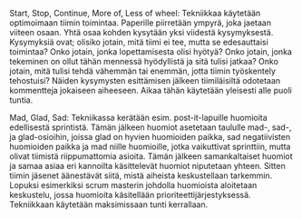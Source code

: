 Start, Stop, Continue, More of, Less of wheel:
Tekniikkaa käytetään optimoimaan tiimin toimintaa. Paperille piirretään ympyrä, joka jaetaan viiteen
osaan. Yhtä osaa kohden kysytään yksi viidestä kysymyksestä. Kysymyksiä ovat; olisiko jotain, mitä 
tiimi ei tee, mutta se edesauttaisi toimintaa? Onko jotain, jonka lopettamisesta olisi hyötyä? 
Onko jotain, jonka tekeminen on ollut tähän mennessä hyödyllistä ja sitä tulisi jatkaa? Onko jotain, 
mitä tulisi tehdä vähemmän tai enemmän, jotta tiimin työskentely tehostuisi? Näiden kysymysten 
esittämisen jälkeen tiimiläisiltä odotetaan kommentteja jokaiseen aiheeseen. Aikaa tähän käytetään 
yleisesti alle puoli tuntia. 

Mad, Glad, Sad: 
Tekniikassa kerätään esim. post-it-lapuille huomioita edellisestä sprintistä. Tämän jälkeen huomiot
asetetaan taululle mad-, sad-, ja glad-osioihin, joissa glad on hyvien huomioiden paikka, sad negatiivisten
huomioiden paikka ja mad niille huomioille, jotka vaikuttivat sprinttiin, mutta olivat tiimistä
riippumattomia asioita. Tämän jälkeen samankaltaiset huomiot ja samaa asiaa eri kannoilta käsittelevät
huomiot niputetaan yhteen. Sitten tiimin jäsenet äänestävät siitä, mistä aiheista keskustellaan tarkemmin.
Lopuksi esimerkiksi scrum masterin johdolla huomioista aloitetaan keskustelu, jossa huomioita käsitellään
prioriteettijärjestyksessä. Tekniikkaan käytetään maksimissaan tunti kerrallaan.  
